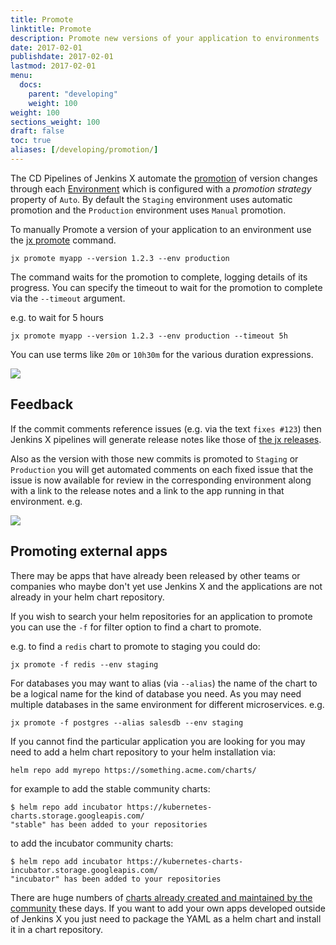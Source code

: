 ```yaml
---
title: Promote
linktitle: Promote
description: Promote new versions of your application to environments 
date: 2017-02-01
publishdate: 2017-02-01
lastmod: 2017-02-01
menu:
  docs:
    parent: "developing"
    weight: 100
weight: 100
sections_weight: 100
draft: false
toc: true
aliases: [/developing/promotion/]
---
```



The CD Pipelines of Jenkins X automate the [promotion](/about/features/#promotion) of version changes through each [Environment](/about/features/#environments) which is configured with a _promotion strategy_ property of `Auto`. By default the `Staging` environment uses automatic promotion and the `Production` environment uses `Manual` promotion. 

To manually Promote a version of your application to an environment use the [jx promote](/commands/jx_promote) command.

```shell 
jx promote myapp --version 1.2.3 --env production
```

The command waits for the promotion to complete, logging details of its progress. You can specify the timeout to wait for the promotion to complete via the `--timeout` argument.

e.g. to wait for 5 hours


```shell 
jx promote myapp --version 1.2.3 --env production --timeout 5h
```

You can use terms like `20m` or `10h30m` for the various duration expressions.

<img src="/images/overview.png" class="img-thumbnail">


## Feedback

If the commit comments reference issues (e.g. via the text `fixes #123`) then Jenkins X pipelines will generate release notes like those of [the jx releases](https://github.com/jenkins-x/jx/releases).

Also as the version with those new commits is promoted to `Staging` or `Production` you will get automated comments on each fixed issue that the issue is now available for review in the corresponding environment along with a link to the release notes and a link to the app running in that environment. e.g.

<img src="/images/issue-comment.png" class="img-thumbnail">


## Promoting external apps

There may be apps that have already been released by other teams or companies who maybe don't yet use Jenkins X and the applications are not already in your helm chart repository.

If you wish to search your helm repositories for an application to promote you can use the `-f` for filter option to find a chart to promote.

e.g. to find a `redis` chart to promote to staging you could do:

```shell 
jx promote -f redis --env staging
```

For databases you may want to alias (via `--alias`) the name of the chart to be a logical name for the kind of database you need. As you may need multiple databases in the same environment for different microservices. e.g. 

```shell 
jx promote -f postgres --alias salesdb --env staging
```

If you cannot find the particular application you are looking for you may need to add a helm chart repository to your helm installation via:

```shell 
helm repo add myrepo https://something.acme.com/charts/
```

for example to add the stable community charts:

```shell 
$ helm repo add incubator https://kubernetes-charts.storage.googleapis.com/
"stable" has been added to your repositories
```
  
to add the incubator community charts:

```shell 
$ helm repo add incubator https://kubernetes-charts-incubator.storage.googleapis.com/
"incubator" has been added to your repositories
```  

There are huge numbers of [charts already created and maintained by the community](https://github.com/helm/charts/tree/master/stable) these days. If you want to add your own apps developed outside of Jenkins X you just need to package the YAML as a helm chart and install it in a chart repository.





